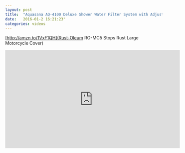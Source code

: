 ```yaml
---
layout: post
title:  "Aquasana AQ-4100 Deluxe Shower Water Filter System with Adjustable Showerhead Unboxing and Setup"
date:   2016-01-2 16:21:23"
categories: videos
---
```

[http://amzn.to/1VxF1QH](Rust-Oleum RO-MC5 Stops Rust Large Motorcycle Cover)

<iframe width="560" height="315" src="https://www.youtube.com/embed/STz92d7Hk4Y" frameborder="0" allowfullscreen></iframe>